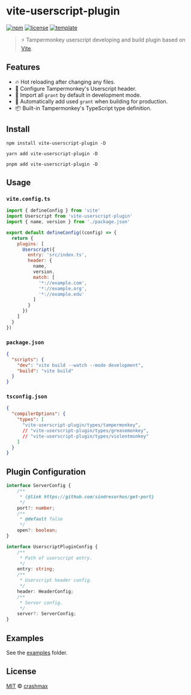 # vite-userscript-plugin

[![npm](https://img.shields.io/npm/v/vite-userscript-plugin)](https://npmjs.com/vite-userscript-plugin)
[![license](https://img.shields.io/github/license/crashmax-dev/vite-userscript-plugin)](./LICENCE)
[![template](https://img.shields.io/github/package-json/v/crashmax-dev/vite-userscript-template?label=vite-userscript-template)](https://github.com/crashmax-dev/vite-userscript-template)

> ⚡️ Tampermonkey userscript developing and build plugin based on [Vite](https://vitejs.dev).

## Features

- 🔥 Hot reloading after changing any files.
- 🔧 Configure Tampermonkey's Userscript header.
- 💨 Import all `grant` by default in development mode.
- 📝 Automatically add used `grant` when building for production.
- 📦 Built-in Tampermonkey's TypeScript type definition.

## Install

```
npm install vite-userscript-plugin -D
```

```
yarn add vite-userscript-plugin -D
```

```
pnpm add vite-userscript-plugin -D
```

## Usage

### `vite.config.ts`

```js
import { defineConfig } from 'vite'
import Userscript from 'vite-userscript-plugin'
import { name, version } from './package.json'

export default defineConfig((config) => {
  return {
    plugins: [
      Userscript({
        entry: 'src/index.ts',
        header: {
          name,
          version,
          match: [
            '*://example.com',
            '*://example.org',
            '*://example.edu'
          ]
        }
      })
    ]
  }
})
```

### `package.json`

```json
{
  "scripts": {
    "dev": "vite build --watch --mode development",
    "build": "vite build"
  }
}
```

### `tsconfig.json`

```json
{
  "compilerOptions": {
    "types": [
      "vite-userscript-plugin/types/tampermonkey",
      // "vite-userscript-plugin/types/greasemonkey",
      // "vite-userscript-plugin/types/violentmonkey"
    ]
  }
}
```

## Plugin Configuration

```ts
interface ServerConfig {
    /**
     * {@link https://github.com/sindresorhus/get-port}
     */
    port?: number;
    /**
     * @default false
     */
    open?: boolean;
}

interface UserscriptPluginConfig {
    /**
     * Path of userscript entry.
     */
    entry: string;
    /**
     * Userscript header config.
     */
    header: HeaderConfig;
    /**
     * Server config.
     */
    server?: ServerConfig;
}
```

## Examples

See the [examples](https://github.com/crashmax-dev/vite-userscript-plugin/tree/master/examples) folder.

## License

[MIT](./LICENCE) © [crashmax](https://github.com/crashmax-dev)
